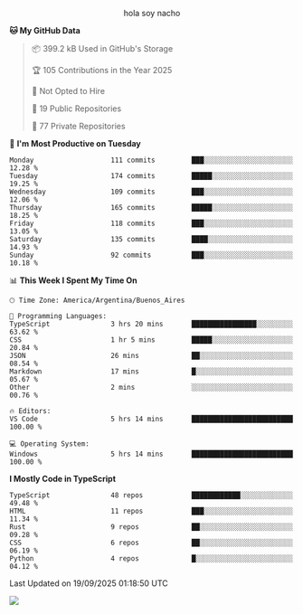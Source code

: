 <p align="center">hola soy nacho</p>

<!--START_SECTION:waka-->
**🐱 My GitHub Data** 

> 📦 399.2 kB Used in GitHub's Storage 
 > 
> 🏆 105 Contributions in the Year 2025
 > 
> 🚫 Not Opted to Hire
 > 
> 📜 19 Public Repositories 
 > 
> 🔑 77 Private Repositories 
 > 
📅 **I'm Most Productive on Tuesday** 

```text
Monday                   111 commits         ███░░░░░░░░░░░░░░░░░░░░░░   12.28 % 
Tuesday                  174 commits         █████░░░░░░░░░░░░░░░░░░░░   19.25 % 
Wednesday                109 commits         ███░░░░░░░░░░░░░░░░░░░░░░   12.06 % 
Thursday                 165 commits         █████░░░░░░░░░░░░░░░░░░░░   18.25 % 
Friday                   118 commits         ███░░░░░░░░░░░░░░░░░░░░░░   13.05 % 
Saturday                 135 commits         ████░░░░░░░░░░░░░░░░░░░░░   14.93 % 
Sunday                   92 commits          ███░░░░░░░░░░░░░░░░░░░░░░   10.18 % 
```


📊 **This Week I Spent My Time On** 

```text
🕑︎ Time Zone: America/Argentina/Buenos_Aires

💬 Programming Languages: 
TypeScript               3 hrs 20 mins       ████████████████░░░░░░░░░   63.62 % 
CSS                      1 hr 5 mins         █████░░░░░░░░░░░░░░░░░░░░   20.84 % 
JSON                     26 mins             ██░░░░░░░░░░░░░░░░░░░░░░░   08.54 % 
Markdown                 17 mins             █░░░░░░░░░░░░░░░░░░░░░░░░   05.67 % 
Other                    2 mins              ░░░░░░░░░░░░░░░░░░░░░░░░░   00.76 % 

🔥 Editors: 
VS Code                  5 hrs 14 mins       █████████████████████████   100.00 % 

💻 Operating System: 
Windows                  5 hrs 14 mins       █████████████████████████   100.00 % 
```

**I Mostly Code in TypeScript** 

```text
TypeScript               48 repos            ████████████░░░░░░░░░░░░░   49.48 % 
HTML                     11 repos            ███░░░░░░░░░░░░░░░░░░░░░░   11.34 % 
Rust                     9 repos             ██░░░░░░░░░░░░░░░░░░░░░░░   09.28 % 
CSS                      6 repos             ██░░░░░░░░░░░░░░░░░░░░░░░   06.19 % 
Python                   4 repos             █░░░░░░░░░░░░░░░░░░░░░░░░   04.12 % 
```




 Last Updated on 19/09/2025 01:18:50 UTC
<!--END_SECTION:waka-->

![](http://moe-counter.es3n1n.eu/get/@nachoofg?name=nachoofg&theme=asoul&padding=7&offset=0&align=center&scale=1&pixelated=1&darkmode=auto)
